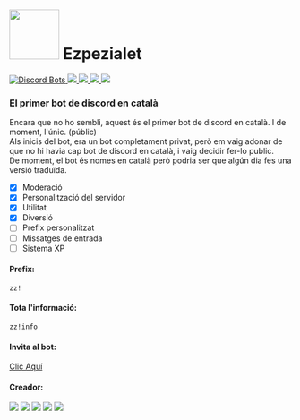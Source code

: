 <h1><img src="https://images.discordapp.net/avatars/553883586210562060/4045ceab46dc9196693abfc584f47107.png?size=512" alt="" width="89" height="89" />  Ezpezialet</h1>

[![Discord Bots](https://top.gg/api/widget/status/553883586210562060.svg?noavatar=true) ![](https://top.gg/api/widget/lib/553883586210562060.svg?noavatar=true) ![](https://top.gg/api/widget/servers/553883586210562060.svg?noavatar=true) ![](https://top.gg/api/widget/owner/553883586210562060.svg?noavatar=true)  ![](https://top.gg/api/widget/upvotes/553883586210562060.svg?noavatar=true)](https://top.gg/bot/553883586210562060) 

### El primer bot de discord en català
Encara que no ho sembli, aquest &eacute;s el primer bot de discord en catal&agrave;. I de moment, l'&uacute;nic. (públic)<br>Als inicis del bot, era un bot completament privat, per&ograve; em vaig adonar de que no hi havia cap bot de discord en catal&agrave;, i vaig decidir fer-lo public.<br />De moment, el bot &eacute;s nomes en catal&agrave; per&ograve; podria ser que alg&uacute;n dia fes una versi&oacute; tradu&iuml;da.

- [x] Moderació
- [x] Personalització del servidor
- [x] Utilitat
- [x] Diversió
- [ ] Prefix personalitzat
- [ ] Missatges de entrada
- [ ] Sistema XP

#### Prefix:
`zz!`

#### Tota l'informació:
`zz!info`

#### Invita al bot:
[Clic Aquí](https://top.gg/bot/553883586210562060 "Fes clic aqui per anar a la pàgina de top.gg")

#### Creador:
[![](https://img.shields.io/badge/MrOrange9__JCT-Twitch-blueviolet?logo=twitch)](https://www.twitch.tv/mrorange9jct) [![](https://img.shields.io/badge/MrOrange9%20JCT-YouTube-ff0000?logo=youtube)](https://www.youtube.com/channel/UCPeW7VCCyDmXl2Gv-CCZJXw) ![](https://img.shields.io/badge/MrOrange9__JCT%239999-Discord-%237289DA) [![](https://img.shields.io/badge/mrorange9__jct-Instagram-E1306C)](https://www.instagram.com/mrorange9_jct/) [![](https://img.shields.io/badge/MrOrange9--JCT-GitHub-lightgrey?logo=github)](https://github.com/MrOrange9-JCT)
